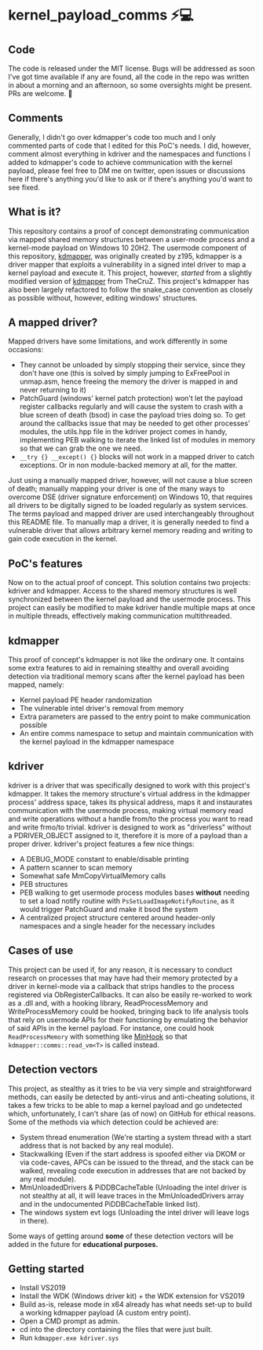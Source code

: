 # kernel_payload_comms ⚡💻

## Code
The code is released under the MIT license. Bugs will be addressed as soon I've got time available if any are found, all the code in the repo was written in about a morning and an afternoon, so some oversights might be present. PRs are welcome. 🧐

## Comments
Generally, I didn't go over kdmapper's code too much and I only commented parts of code that I edited for this PoC's needs. I did, however, comment almost everything in kdriver and the namespaces and functions I added to kdmapper's code to achieve communication with the kernel payload, please feel free to DM me on twitter, open issues or discussions here if there's anything you'd like to ask or if there's anything you'd want to see fixed.

## What is it?
This repository contains a proof of concept demonstrating communication via mapped shared memory structures between a user-mode process and a kernel-mode payload on Windows 10 20H2. The usermode component of this repository, [kdmapper](https://github.com/z175/kdmapper), was originally created by z195, kdmapper is a driver mapper that exploits a vulnerability in a signed intel driver to map a kernel payload and execute it. This project, however, *started* from a slightly modified version of [kdmapper](https://github.com/TheCruZ/kdmapper-1803-20H2) from TheCruZ. This project's kdmapper has also been largely refactored to follow the snake_case convention as closely as possible without, however, editing windows' structures.

## A mapped driver?
Mapped drivers have some limitations, and work differently in some occasions: 
- They cannot be unloaded by simply stopping their service, since they don't have one (this is solved by simply jumping to ExFreePool in unmap.asm, hence freeing the memory the driver is mapped in and never returning to it)
- PatchGuard (windows' kernel patch protection) won't let the payload register callbacks regularly and will cause the system to crash with a blue screen of death (bsod) in case the payload tries doing so. To get around the callbacks issue that may be needed to get other processes' modules, the utils.hpp file in the kdriver project comes in handy, implementing PEB walking to iterate the linked list of modules in memory so that we can grab the one we need. 
- `__try {} __except() {}` blocks will not work in a mapped driver to catch exceptions. Or in non module-backed memory at all, for the matter.

Just using a manually mapped driver, however, will not cause a blue screen of death; manually mapping your driver is one of the many ways to overcome DSE (driver signature enforcement) on Windows 10, that requires all drivers to be digitally signed to be loaded regularly as system services. The terms payload and mapped driver are used interchangeably throughout this README file. To manually map a driver, it is generally needed to find a vulnerable driver that allows arbitrary kernel memory reading and writing to gain code execution in the kernel.

## PoC's features
Now on to the actual proof of concept. This solution contains two projects: kdriver and kdmapper. Access to the shared memory structures is well synchronized between the kernel payload and the usermode process. This project can easily be modified to make kdriver handle multiple maps at once in multiple threads, effectively making communication multithreaded.

## kdmapper
This proof of concept's kdmapper is not like the ordinary one. It contains some extra features to aid in remaining stealthy and overall avoiding detection via traditional memory scans after the kernel payload has been mapped, namely:

- Kernel payload PE header randomization
- The vulnerable intel driver's removal from memory
- Extra parameters are passed to the entry point to make communication possible
- An entire comms namespace to setup and maintain communication with the kernel payload in the kdmapper namespace

## kdriver
kdriver is a driver that was specifically designed to work with this project's kdmapper. It takes the memory structure's virtual address in the kdmapper process' address space, takes its physical address, maps it and instaurates communication with the usermode process, making virtual memory read and write operations without a handle from/to the process you want to read and write frmo/to trivial. kdriver is designed to work as "driverless" without a PDRIVER_OBJECT assigned to it, therefore it is more of a payload than a proper driver. kdriver's project features a few nice things:

- A DEBUG_MODE constant to enable/disable printing
- A pattern scanner to scan memory
- Somewhat safe MmCopyVirtualMemory calls
- PEB structures
- PEB walking to get usermode process modules bases **without** needing to set a load notify routine with `PsSetLoadImageNotifyRoutine`, as it would trigger PatchGuard and make it bsod the system
- A centralized project structure centered around header-only namespaces and a single header for the necessary includes

## Cases of use
This project can be used if, for any reason, it is necessary to conduct research on processes that may have had their memory protected by a driver in kernel-mode via a callback that strips handles to the process registered via ObRegisterCallbacks. It can also be easily re-worked to work as a .dll and, with a hooking library, ReadProcessMemory and WriteProcessMemory could be hooked, bringing back to life analysis tools that rely on usermode APIs for their functioning by emulating the behavior of said APIs in the kernel payload. For instance, one could hook `ReadProcessMemory` with something like [MinHook](https://github.com/TsudaKageyu/minhook) so that `kdmapper::comms::read_vm<T>` is called instead.

## Detection vectors
This project, as stealthy as it tries to be via very simple and straightforward methods, can easily be detected by anti-virus and anti-cheating solutions, it takes a few tricks to be able to map a kernel payload and go undetected which, unfortunately, I can't share (as of now) on GitHub for ethical reasons. Some of the methods via which detection could be achieved are:

- System thread enumeration (We're starting a system thread with a start address that is not backed by any real module).
- Stackwalking (Even if the start address is spoofed either via DKOM or via code-caves, APCs can be issued to the thread, and the stack can be walked, revealing code execution in addresses that are not backed by any real module).
- MmUnloadedDrivers & PiDDBCacheTable (Unloading the intel driver is not stealthy at all, it will leave traces in the MmUnloadedDrivers array and in the undocumented PiDDBCacheTable linked list).
- The windows system evt logs (Unloading the intel driver will leave logs in there).

Some ways of getting around **some** of these detection vectors will be added in the future for **educational purposes.**

## Getting started
- Install VS2019
- Install the WDK (Windows driver kit) + the WDK extension for VS2019
- Build as-is, release mode in x64 already has what needs set-up to build a working kdmapper payload (A custom entry point).
- Open a CMD prompt as admin.
- cd into the directory containing the files that were just built.
- Run `kdmapper.exe kdriver.sys`
